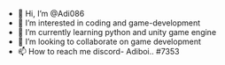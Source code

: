 - 👋 Hi, I’m @Adi086
- 👀 I’m interested in coding and game-development
- 🌱 I’m currently learning python and unity game engine
- 💞️ I’m looking to collaborate on game development
- 📫 How to reach me discord- Adiboi.. #7353

<!---
Adi086/Adi086 is a ✨ special ✨ repository because its `README.md` (this file) appears on your GitHub profile.
You can click the Preview link to take a look at your changes.
--->
